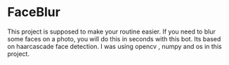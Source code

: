 # FaceBlur

This project is supposed to make your routine easier. If you need to blur some faces on a photo, you will do this in seconds with this bot. 
Its based on haarcascade face detection. I was using opencv , numpy and os in this project.
